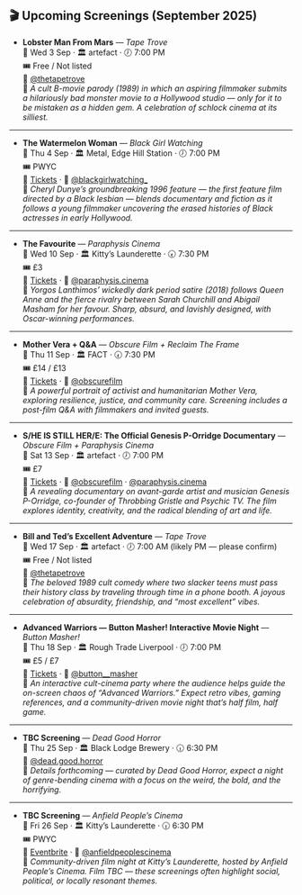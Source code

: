 ## 🎬 Upcoming Screenings (September 2025)

- **Lobster Man From Mars** — *Tape Trove*  
  📅 Wed 3 Sep · 🏛️ artefact · 🕖 7:00 PM  
  🎟️ Free / Not listed  
  📸 [@thetapetrove](https://www.instagram.com/thetapetrove/)  
  📝 *A cult B-movie parody (1989) in which an aspiring filmmaker submits a hilariously bad monster movie to a Hollywood studio — only for it to be mistaken as a hidden gem. A celebration of schlock cinema at its silliest.*  

---

- **The Watermelon Woman** — *Black Girl Watching*  
  📅 Thu 4 Sep · 🏛️ Metal, Edge Hill Station · 🕖 7:00 PM  
  🎟️ PWYC  
  🔗 [Tickets](https://www.ticketsource.co.uk/blackgirlwatching) · 📸 [@blackgirlwatching_](https://www.instagram.com/blackgirlwatching_)  
  📝 *Cheryl Dunye’s groundbreaking 1996 feature — the first feature film directed by a Black lesbian — blends documentary and fiction as it follows a young filmmaker uncovering the erased histories of Black actresses in early Hollywood.*  

---

- **The Favourite** — *Paraphysis Cinema*  
  📅 Wed 10 Sep · 🏛️ Kitty’s Launderette · 🕢 7:30 PM  
  🎟️ £3  
  🔗 [Tickets](https://www.ticketsource.co.uk/booking/select/jrzazxqplrkj) · 📸 [@paraphysis.cinema](https://www.instagram.com/paraphysis.cinema/)  
  📝 *Yorgos Lanthimos’ wickedly dark period satire (2018) follows Queen Anne and the fierce rivalry between Sarah Churchill and Abigail Masham for her favour. Sharp, absurd, and lavishly designed, with Oscar-winning performances.*  

---

- **Mother Vera + Q&A** — *Obscure Film + Reclaim The Frame*  
  📅 Thu 11 Sep · 🏛️ FACT · 🕢 7:30 PM  
  🎟️ £14 / £13  
  🔗 [Tickets](https://web.picturehouses.com/order/showtimes/013-61145/tickets) · 📸 [@obscurefilm](https://www.instagram.com/obscurefilm/)  
  📝 *A powerful portrait of activist and humanitarian Mother Vera, exploring resilience, justice, and community care. Screening includes a post-film Q&A with filmmakers and invited guests.*  

---

- **S/HE IS STILL HER/E: The Official Genesis P-Orridge Documentary** — *Obscure Film + Paraphysis Cinema*  
  📅 Sat 13 Sep · 🏛️ artefact · 🕖 7:00 PM  
  🎟️ £7  
  🔗 [Tickets](https://www.ticketsource.co.uk/paraphysis-cinema/s-he-is-still-her-e-genesis-p-orridge/e-mqpdqo) · 📸 [@obscurefilm](https://www.instagram.com/obscurefilm/) · [@paraphysis.cinema](https://www.instagram.com/paraphysis.cinema/)  
  📝 *A revealing documentary on avant-garde artist and musician Genesis P-Orridge, co-founder of Throbbing Gristle and Psychic TV. The film explores identity, creativity, and the radical blending of art and life.*  

---

- **Bill and Ted’s Excellent Adventure** — *Tape Trove*  
  📅 Wed 17 Sep · 🏛️ artefact · 🕖 7:00 AM (likely PM — please confirm)  
  🎟️ Free / Not listed  
  📸 [@thetapetrove](https://www.instagram.com/thetapetrove/)  
  📝 *The beloved 1989 cult comedy where two slacker teens must pass their history class by traveling through time in a phone booth. A joyous celebration of absurdity, friendship, and “most excellent” vibes.*  

---

- **Advanced Warriors — Button Masher! Interactive Movie Night** — *Button Masher!*  
  📅 Thu 18 Sep · 🏛️ Rough Trade Liverpool · 🕖 7:00 PM  
  🎟️ £5 / £7  
  🔗 [Tickets](https://dice.fm/event/mxrk6w-button-masher-interactive-movie-night-18th-sep-rough-trade-liverpool-liverpool-tickets) · 📸 [@button__masher](https://www.instagram.com/button__masher)  
  📝 *An interactive cult-cinema party where the audience helps guide the on-screen chaos of “Advanced Warriors.” Expect retro vibes, gaming references, and a community-driven movie night that’s half film, half game.*  

---

- **TBC Screening** — *Dead Good Horror*  
  📅 Thu 25 Sep · 🏛️ Black Lodge Brewery · 🕡 6:30 PM  
  📸 [@dead.good.horror](https://www.instagram.com/dead.good.horror)  
  📝 *Details forthcoming — curated by Dead Good Horror, expect a night of genre-bending cinema with a focus on the weird, the bold, and the horrifying.*  

---

- **TBC Screening** — *Anfield People’s Cinema*  
  📅 Fri 26 Sep · 🏛️ Kitty’s Launderette · 🕡 6:30 PM  
  🎟️ PWYC  
  🔗 [Eventbrite](https://www.eventbrite.com/e/anfield-peoples-cinema-september-screening-tickets-1296770217629?aff=oddtdtcreator) · 📸 [@anfieldpeoplescinema](https://www.instagram.com/anfieldpeoplescinema/)  
  📝 *Community-driven film night at Kitty’s Launderette, hosted by Anfield People’s Cinema. Film TBC — these screenings often highlight social, political, or locally resonant themes.*  
